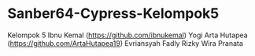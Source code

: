 # Sanber64-Cypress-Kelompok5
Kelompok 5 
Ibnu Kemal (https://github.com/ibnukemal)
Yogi
Arta Hutapea (https://github.com/ArtaHutapea19)
Evriansyah Fadly
Rizky Wira Pranata
